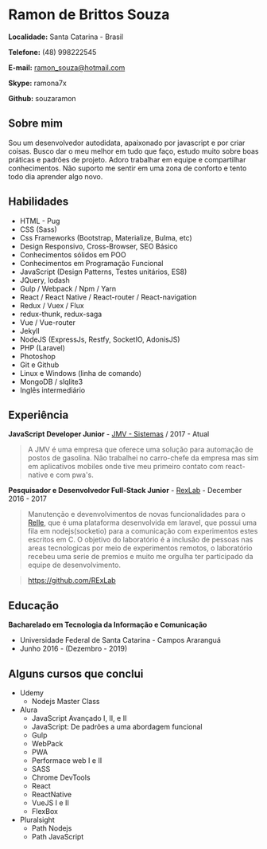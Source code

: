 # Ramon de Brittos Souza

**Localidade:** Santa Catarina - Brasil

**Telefone:** (48) 998222545

**E-mail:** ramon_souza@hotmail.com

**Skype:** ramona7x

**Github:** souzaramon

## Sobre mim
Sou um desenvolvedor autodidata, apaixonado por javascript e por criar coisas. Busco dar o meu melhor em tudo que faço, estudo muito sobre boas práticas e padrões de projeto. Adoro trabalhar em equipe e compartilhar conhecimentos. Não suporto me sentir em uma zona de conforto e tento todo dia aprender algo novo.

## Habilidades

* HTML - Pug
* CSS (Sass)
* Css Frameworks (Bootstrap, Materialize, Bulma, etc)
* Design Responsivo, Cross-Browser, SEO Básico
* Conhecimentos sólidos em POO
* Conhecimentos em Programação Funcional
* JavaScript (Design Patterns, Testes unitários, ES8)
* JQuery, lodash
* Gulp / Webpack / Npm / Yarn
* React / React Native / React-router / React-navigation
* Redux / Vuex / Flux
* redux-thunk, redux-saga
* Vue / Vue-router
* Jekyll
* NodeJS (ExpressJs, Restfy, SocketIO, AdonisJS)
* PHP (Laravel)
* Photoshop
* Git e Github
* Linux e Windows (linha de comando)
* MongoDB / slqlite3
* Inglês intermediário

## Experiência

**JavaScript Developer Junior** - [JMV - Sistemas](sgap.com.br) / 2017 - Atual
> A JMV é uma empresa que oferece uma solução para automação de postos de gasolina. Não trabalhei no carro-chefe da empresa mas sim em aplicativos mobiles onde tive meu primeiro contato com react-native e com pwa's.

**Pesquisador e Desenvolvedor Full-Stack Junior** - [RexLab](rexlab.ufsc.br) - December 2016 - 2017
> Manutenção e devenvolvimentos de novas funcionalidades para o [Relle](relle.ufsc.br), que é uma plataforma desenvolvida em laravel, que possui uma fila em nodejs(socketio) para a comunicação com experimentos estes escritos em C. O objetivo do laboratório é a inclusão de pessoas nas areas tecnologicas por meio de experimentos remotos, o laboratório recebeu uma serie de premios e muito me orgulha ter participado da equipe de desenvolvimento.

> https://github.com/RExLab

## Educação

**Bacharelado em Tecnologia da Informação e Comunicação** 
- Universidade Federal de Santa Catarina - Campos Araranguá
- Junho 2016 - (Dezembro - 2019)

## Alguns cursos que conclui

* Udemy
    - Nodejs Master Class
* Alura 
    - JavaScript Avançado I, II, e II
    - JavaScript: De padrões a uma abordagem funcional
    - Gulp
    - WebPack
    - PWA
    - Performace web I e II
    - SASS
    - Chrome DevTools
    - React
    - ReactNative
    - VueJS I e II
    - FlexBox
* Pluralsight
    - Path Nodejs
    - Path JavaScript

